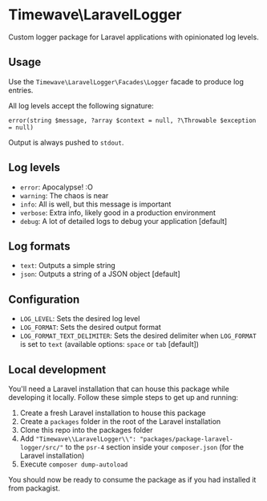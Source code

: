 # Timewave\LaravelLogger

Custom logger package for Laravel applications with opinionated log levels.

## Usage

Use the `Timewave\LaravelLogger\Facades\Logger` facade to produce log entries. 

All log levels accept the following signature:

    error(string $message, ?array $context = null, ?\Throwable $exception = null)

Output is always pushed to `stdout`. 

## Log levels

- `error`: Apocalypse! :O
- `warning`: The chaos is near
- `info`: All is well, but this message is important
- `verbose`: Extra info, likely good in a production environment
- `debug`: A lot of detailed logs to debug your application [default]

## Log formats

- `text`: Outputs a simple string
- `json`: Outputs a string of a JSON object [default]

## Configuration

- `LOG_LEVEL`: Sets the desired log level
- `LOG_FORMAT`: Sets the desired output format
- `LOG_FORMAT_TEXT_DELIMITER`: Sets the desired delimiter when `LOG_FORMAT` is set to `text` (available options: `space` or `tab` [default])

## Local development

You'll need a Laravel installation that can house this package while developing it locally. Follow these simple steps to get up and running:

1. Create a fresh Laravel installation to house this package
2. Create a `packages` folder in the root of the Laravel installation
3. Clone this repo into the packages folder
4. Add `"Timewave\\LaravelLogger\\": "packages/package-laravel-logger/src/"` to the `psr-4` section inside your `composer.json` (for the Laravel installation)
5. Execute `composer dump-autoload`

You should now be ready to consume the package as if you had installed it from packagist. 
